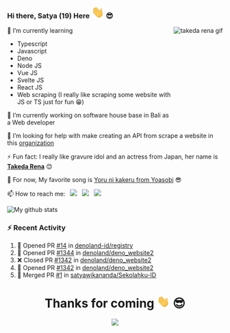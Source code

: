 ### Hi there, Satya (19) Here <img src="https://raw.githubusercontent.com/ABSphreak/ABSphreak/master/gifs/Hi.gif" width="30px"> 😎

<img align="right" alt="takeda rena gif" height=200 src="https://firebasestorage.googleapis.com/v0/b/megumin-wiki.appspot.com/o/rena1.gif?alt=media&token=a8ed0a79-d7d3-41bc-a318-8b96bf556f96" />

🌱 I’m currently learning 
  - Typescript
  - Javascript
  - Deno
  - Node JS
  - Vue JS
  - Svelte JS
  - React JS
  - Web scraping (I really like scraping some website with JS or TS just for fun 😁)
  
 
 🔭 I’m currently working on software house base in Bali as a Web developer
 
 🤔 I’m looking for help with make creating an API from scrape a website in this [organization](https://github.com/Kizu-API)
 
 ⚡ Fun fact: I really like gravure idol and an actress from Japan, her name is [**Takeda Rena**](https://instagram.com/rena_takeda) 😊
 
 🎵 For now, My favorite song is [Yoru ni kakeru from Yoasobi](https://www.youtube.com/watch?v=x8VYWazR5mE) 😎
 
 📫 How to reach me: 
 &nbsp; [<img src="https://www.freepnglogos.com/uploads/logo-gmail-png/logo-gmail-png-brand-brands-gmail-logo-logos-icon-22.png" width="20px">](mailto:satyawikananda456@gmail.com) &nbsp; [<img src="https://pngimg.com/uploads/telegram/telegram_PNG30.png" width="20px">](https://t.me/satyawikananda) &nbsp; [<img src="https://upload.wikimedia.org/wikipedia/commons/thumb/4/41/LINE_logo.svg/480px-LINE_logo.svg.png" width="20px">](http://line.me/ti/p/~satyawikananda234)
 

![My github stats](https://github-readme-stats.vercel.app/api?username=satyawikananda&show_icons=true)

### :zap: Recent Activity

<!--START_SECTION:activity-->
1. 💪 Opened PR [#14](https://github.com//denoland-id/registry/pull/14) in [denoland-id/registry](https://github.com//denoland-id/registry)
2. 💪 Opened PR [#1344](https://github.com//denoland/deno_website2/pull/1344) in [denoland/deno_website2](https://github.com//denoland/deno_website2)
3. ❌ Closed PR [#1342](https://github.com//denoland/deno_website2/pull/1342) in [denoland/deno_website2](https://github.com//denoland/deno_website2)
4. 💪 Opened PR [#1342](https://github.com//denoland/deno_website2/pull/1342) in [denoland/deno_website2](https://github.com//denoland/deno_website2)
5. 🎉 Merged PR [#1](https://github.com//satyawikananda/Sekolahku-ID/pull/1) in [satyawikananda/Sekolahku-ID](https://github.com//satyawikananda/Sekolahku-ID)
<!--END_SECTION:activity-->

 <h1 align="center"><b>Thanks</b> for coming <img src="https://raw.githubusercontent.com/ABSphreak/ABSphreak/master/gifs/Hi.gif" width="30px"> 😎</h1>

 <div align="center">
	<img src="https://firebasestorage.googleapis.com/v0/b/megumin-wiki.appspot.com/o/ema.gif?alt=media&token=d6691b0d-5dc3-4d0a-84fa-0b61f0158cc8">
</div>

<!--
**satyawikananda/satyawikananda** is a ✨ _special_ ✨ repository because its `README.md` (this file) appears on your GitHub profile.

Here are some ideas to get you started:

- 👯 I’m looking to collaborate on ...
- 🤔 I’m looking for help with ...
- 💬 Ask me about ...
- 
- 😄 Pronouns: ...
- 
-->
